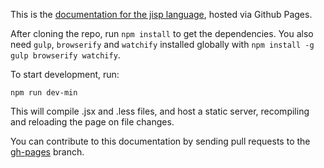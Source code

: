 This is the [documentation for the jisp language](http://jisp.io), hosted via Github Pages.

After cloning the repo, run `npm install` to get the dependencies. You also need `gulp`, `browserify` and `watchify` installed globally with `npm install -g gulp browserify watchify`.

To start development, run:

    npm run dev-min

This will compile .jsx and .less files, and host a static server, recompiling and reloading the page on file changes.

You can contribute to this documentation by sending pull requests to the [gh-pages](https://github.com/Mitranim/jisp/tree/gh-pages) branch.
